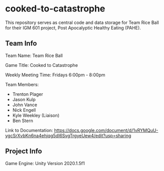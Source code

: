 # cooked-to-catastrophe

This repository serves as central code and data storage for Team Rice Ball for their IGM 601 project, Post Apocalyptic Healthy Eating (PAHE). 

## Team Info

Team Name: Team Rice Ball

Game Title: Cooked to Catastrophe

Weekly Meeting Time: Fridays 6:00pm - 8:00pm

Team Members: 
* Trenton Plager
* Jason Kulp
* John Vance
* Nick Engell
* Kyle Weekley (Liaison)
* Ben Stern
  
Link to Documentation: https://docs.google.com/document/d/1vRYMQuU-ygcSrXvbKn6na4ehjqg5dI6SvgTrgyeUew4/edit?usp=sharing

## Project Info 

Game Engine: Unity Version 2020.1.5f1
